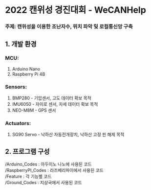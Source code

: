 
# 2022 캔위성 경진대회 - WeCANHelp

### 주제: 캔위성을 이용한 조난자수, 위치 파악 및 로컬통신망 구축
  
  
## 1. 개발 환경
### MCU:  
1. Arduino Nano  
2. Raspberry Pi 4B

### Sensors: 
1. BMP280 - 기압센서, 고도 데이터 확보 목적  
2. IMU6050 - 자이로 센서, 자세 데이터 확보 목적  
3. NEO-M8M - GPS 센서  

### Actuators:  
1. SG90 Servo - 낙하산 자동전개장치, 낙하산 고정 핀 해제 목적


## 2. 프로그램 구성
/Arduino_Codes : 아두이노 나노에 사용된 코드  
/RaspberryPI_Codes : 라즈베리파이에서 사용된 코드  
/Feature : 각 기능별 코드  
/Ground_Codes : 지상국에서 사용된 코드  


